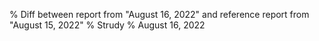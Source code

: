 % Diff between report from "August 16, 2022" and reference report from "August 15, 2022"
% Strudy
% August 16, 2022


